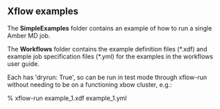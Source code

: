 ## Xflow examples

The **SimpleExamples** folder contains an example of how to run a single Amber MD job. 

The **Workflows** folder contains the example definition files (\*.xdf) and example job specification files (\*.yml) for the examples in the workflows user guide.

Each has 'dryrun: True', so can be run in test mode through xflow-run without 
needing to be on a functioning xbow cluster, e.g.:

% xflow-run example_1.xdf example_1.yml
